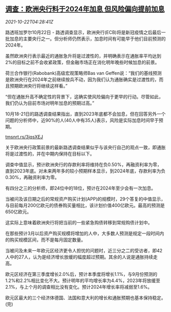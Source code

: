 <!--1634878862000-->
[调查：欧洲央行料于2024年加息 但风险偏向提前加息](https://cn.reuters.com/article/poll-ecb-rate-hike-outlook-1022-idCNKBS2HC0CN)
------

<div><i>2021-10-22T04:28:41Z</i></div><p>路透班加罗尔10月22日 - 路透调查显示，欧洲央行(ECB)将是新冠疫情之后最后一批加息的主要央行之一。但分析师仍然表示，加息时间有可能早于他们目前预测的2024年。</p><p>虽然欧洲央行表示最近的通胀急升将是过渡性的，并明确表示在通胀率平均达到2%的目标之前不会收紧政策，但金融市场正在消化明年晚些时候加息的前景。</p><p>荷兰合作银行(Rabobank)高级宏观策略师Bas van Geffen说：“我们的基线预测是欧洲央行在2024年之前继续按兵不动，因为我们认为通胀确实是过渡性的，而且预期欧洲央行将继续这样看。”</p><p>“但在通胀升高不确定性的背景下，这确实使风险偏向于更早的行动。尽管如此，我们仍认为目前市场对明年加息的预期过高。”</p><p>10月18-21日的路透调查结果指出，直到2023年底都不会加息，但在回答另外一个问题的分析师中，近90%的人(40人中有35人)表示，风险是实际加息时间早于预期。</p><p><a href="https://tmsnrt.rs/3jqsXEJ">tmsnrt.rs/3jqsXEJ</a></p><p>关于欧洲央行政策前景的最新路透调查结果似乎与该央行自己的观点一致，即通胀将是过渡性的，并在中期内保持在目标以下。</p><p>调查中值显示，预计欧洲央行的存款利率将维持在负0.50%，再融资利率为零，直到2023年底。对未来两年多的较小预期样本显示，到2024年底，存款利率为负0.30%，再融资利率为零。</p><p>有四分之三的分析师，即24位中的18位，预计在2024年至少会有一次加息。</p><p>当被问及该日期之后的常规资产购买计划(APP)的规模时，29个答复的中值显示，与目前每月200亿欧元的债券购买量相比，该计划价值400亿欧元。最高的预测是650亿欧元。</p><p>这实际上意味着欧洲央行将把当前的一些紧急购债转移到常规购债计划中。</p><p>在那些预计3月以后资产购买规模将增加的人中，大多数人预测是规定一段时间内的购买规模区间，而不是每月固定数量。</p><p>当被问及未来一年欧元区经济更令人担忧的问题时，近三分之二的受访者，即42人中的27人，认为是经济增长放缓的幅度超过预期。其余的人说是通胀持续走高。</p><p>欧元区经济在第三季度增长2.0%后，预计本季度将增长1.1%，与9月份预测的1.2%和2.2%相比变化不大。预计明年的平均增长率为4.4%，2023年将放缓至2.1%，与上个月的调查相比没有变化。预计2024年增长率将减弱至1.6%。</p><p>欧元区最大的三个经济体德国、法国和意大利的增长和通胀预期也基本保持稳定。(完)</p>
